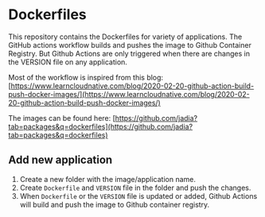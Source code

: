# Dockerfiles

This repository contains the Dockerfiles for variety of applications.
The GitHub actions workflow builds and pushes the image to Github Container Registry.
But Github Actions are only triggered when there are changes in the VERSION file on any application.

Most of the workflow is inspired from this blog: [https://www.learncloudnative.com/blog/2020-02-20-github-action-build-push-docker-images/](https://www.learncloudnative.com/blog/2020-02-20-github-action-build-push-docker-images/)


The images can be found here: [https://github.com/jadia?tab=packages&q=dockerfiles](https://github.com/jadia?tab=packages&q=dockerfiles)

## Add new application

1. Create a new folder with the image/application name.
2. Create `Dockerfile` and `VERSION` file in the folder and push the changes.
3. When `Dockerfile` or the `VERSION` file is updated or added, Github Actions will build and push the image to Github container registry.

